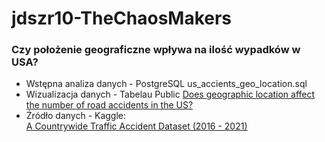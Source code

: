 # jdszr10-TheChaosMakers
### Czy położenie geograficzne wpływa na ilość wypadków w USA?

- Wstępna analiza danych - PostgreSQL 
us_accients_geo_location.sql
- Wizualizacja danych - Tabelau Public 
[Does geographic location affect the number of road accidents in the US?](https://public.tableau.com/views/Book6_16752755218730/DoesgeographiclocationaffectthenumberofroadaccidentsintheUS?:language=en-US&:display_count=n&:origin=viz_share_link)
- Źródło danych - Kaggle:  
[A Countrywide Traffic Accident Dataset (2016 - 2021)](https://www.kaggle.com/datasets/sobhanmoosavi/us-accidents)
> 
